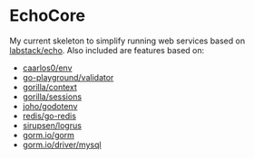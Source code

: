 # EchoCore

My current skeleton to simplify running web services based on [labstack/echo](https://github.com/labstack/echo). Also
included are features based on:

* [caarlos0/env](https://github.com/caarlos0/env)
* [go-playground/validator](https://github.com/go-playground/validator)
* [gorilla/context](https://github.com/gorilla/context)
* [gorilla/sessions](https://github.com/gorilla/sessions)
* [joho/godotenv](https://github.com/joho/godotenv)
* [redis/go-redis](https://github.com/redis/go-redis)
* [sirupsen/logrus](https://github.com/sirupsen/logrus)
* [gorm.io/gorm](https://gorm.io/gorm)
* [gorm.io/driver/mysql](https://gorm.io/driver/mysql)

